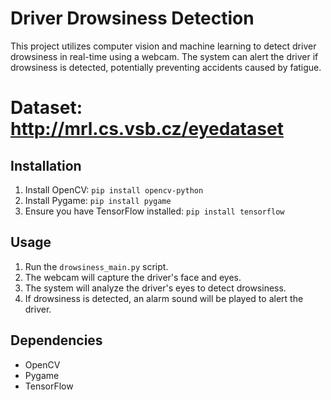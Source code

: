 # Driver Drowsiness Detection

This project utilizes computer vision and machine learning to detect driver drowsiness in real-time using a webcam. The system can alert the driver if drowsiness is detected, potentially preventing accidents caused by fatigue.

# Dataset: http://mrl.cs.vsb.cz/eyedataset

## Installation

1. Install OpenCV: `pip install opencv-python`
2. Install Pygame: `pip install pygame`
3. Ensure you have TensorFlow installed: `pip install tensorflow`

## Usage

1. Run the `drowsiness_main.py` script.
2. The webcam will capture the driver's face and eyes.
3. The system will analyze the driver's eyes to detect drowsiness.
4. If drowsiness is detected, an alarm sound will be played to alert the driver.

## Dependencies

- OpenCV
- Pygame
- TensorFlow

